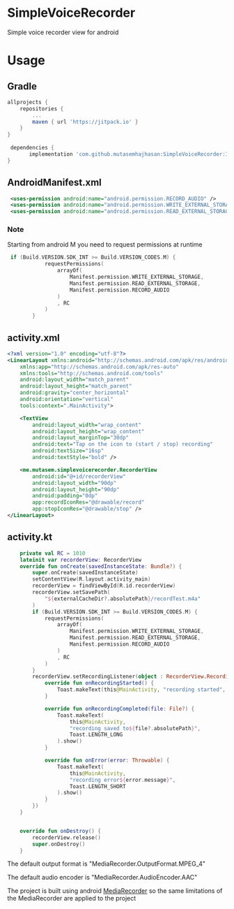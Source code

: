 # SimpleVoiceRecorder
Simple voice recorder view for android
# Usage
## Gradle
```gradle
allprojects {
	repositories {
		...
		maven { url 'https://jitpack.io' }
	}
}
 
 dependencies {
       implementation 'com.github.mutasemhajhasan:SimpleVoiceRecorder:1.0.0'
}
```

## AndroidManifest.xml
```xml
 <uses-permission android:name="android.permission.RECORD_AUDIO" />
 <uses-permission android:name="android.permission.WRITE_EXTERNAL_STORAGE" />
 <uses-permission android:name="android.permission.READ_EXTERNAL_STORAGE" />
```
### Note
Starting from android M you need to request permissions at runtime
```kotlin
 if (Build.VERSION.SDK_INT >= Build.VERSION_CODES.M) {
            requestPermissions(
                arrayOf(
                    Manifest.permission.WRITE_EXTERNAL_STORAGE,
                    Manifest.permission.READ_EXTERNAL_STORAGE,
                    Manifest.permission.RECORD_AUDIO
                )
                , RC
            )
        }
```
## activity.xml
```xml
<?xml version="1.0" encoding="utf-8"?>
<LinearLayout xmlns:android="http://schemas.android.com/apk/res/android"
    xmlns:app="http://schemas.android.com/apk/res-auto"
    xmlns:tools="http://schemas.android.com/tools"
    android:layout_width="match_parent"
    android:layout_height="match_parent"
    android:gravity="center_horizontal"
    android:orientation="vertical"
    tools:context=".MainActivity">

    <TextView
        android:layout_width="wrap_content"
        android:layout_height="wrap_content"
        android:layout_marginTop="30dp"
        android:text="Tap on the icon to (start / stop) recording"
        android:textSize="16sp"
        android:textStyle="bold" />

    <me.mutasem.simplevoicerecorder.RecorderView
        android:id="@+id/recorderView"
        android:layout_width="90dp"
        android:layout_height="90dp"
        android:padding="0dp"
        app:recordIconRes="@drawable/record"
        app:stopIconRes="@drawable/stop" />
</LinearLayout>
```
## activity.kt
```kotlin
    private val RC = 1010
    lateinit var recorderView: RecorderView
    override fun onCreate(savedInstanceState: Bundle?) {
        super.onCreate(savedInstanceState)
        setContentView(R.layout.activity_main)
        recorderView = findViewById(R.id.recorderView)
        recorderView.setSavePath(
            "${externalCacheDir?.absolutePath}/recordTest.m4a"
        )
        if (Build.VERSION.SDK_INT >= Build.VERSION_CODES.M) {
            requestPermissions(
                arrayOf(
                    Manifest.permission.WRITE_EXTERNAL_STORAGE,
                    Manifest.permission.READ_EXTERNAL_STORAGE,
                    Manifest.permission.RECORD_AUDIO
                )
                , RC
            )
        }
        recorderView.setRecordingListener(object : RecorderView.RecordingListener {
            override fun onRecordingStarted() {
                Toast.makeText(this@MainActivity, "recording started", Toast.LENGTH_SHORT).show()
            }

            override fun onRecordingCompleted(file: File?) {
                Toast.makeText(
                    this@MainActivity,
                    "recording saved to${file?.absolutePath}",
                    Toast.LENGTH_LONG
                ).show()
            }

            override fun onError(error: Throwable) {
                Toast.makeText(
                    this@MainActivity,
                    "recording error${error.message}",
                    Toast.LENGTH_SHORT
                ).show()
            }
        })
    }


    override fun onDestroy() {
        recorderView.release()
        super.onDestroy()
    }
```
The default output format is "MediaRecorder.OutputFormat.MPEG_4"

The default audio encoder is "MediaRecorder.AudioEncoder.AAC"

The project is built using android <a href="https://developer.android.com/reference/android/media/MediaRecorder">MediaRecorder</a> so the same limitations of the MediaRecorder are applied to the project
